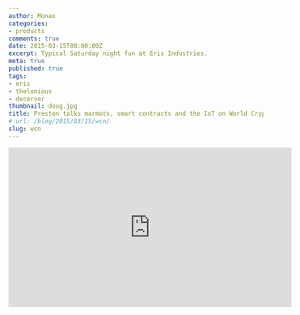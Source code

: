 ```yaml
---
author: Monax
categories:
- products
comments: true
date: 2015-03-15T00:00:00Z
excerpt: Typical Saturday night fun at Eris Industries.
meta: true
published: true
tags:
- eris
- thelonious
- decerver
thumbnail: doug.jpg
title: Preston talks marmots, smart contracts and the IoT on World Crypto Net podcast
# url: /blog/2015/03/15/wcn/
slug: wcn
---
```


<iframe width="560" height="315" src="https://www.youtube.com/embed/_ev5ycxDbuA" frameborder="0" allowfullscreen></iframe>
